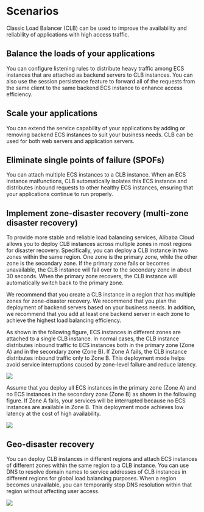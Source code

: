 # Scenarios

Classic Load Balancer \(CLB\) can be used to improve the availability and reliability of applications with high access traffic.

## Balance the loads of your applications

You can configure listening rules to distribute heavy traffic among ECS instances that are attached as backend servers to CLB instances. You can also use the session persistence feature to forward all of the requests from the same client to the same backend ECS instance to enhance access efficiency.

## Scale your applications

You can extend the service capability of your applications by adding or removing backend ECS instances to suit your business needs. CLB can be used for both web servers and application servers.

## Eliminate single points of failure \(SPOFs\)

You can attach multiple ECS instances to a CLB instance. When an ECS instance malfunctions, CLB automatically isolates this ECS instance and distributes inbound requests to other healthy ECS instances, ensuring that your applications continue to run properly.

## Implement zone-disaster recovery \(multi-zone disaster recovery\)

To provide more stable and reliable load balancing services, Alibaba Cloud allows you to deploy CLB instances across multiple zones in most regions for disaster recovery. Specifically, you can deploy a CLB instance in two zones within the same region. One zone is the primary zone, while the other zone is the secondary zone. If the primary zone fails or becomes unavailable, the CLB instance will fail over to the secondary zone in about 30 seconds. When the primary zone recovers, the CLB instance will automatically switch back to the primary zone.

We recommend that you create a CLB instance in a region that has multiple zones for zone-disaster recovery. We recommend that you plan the deployment of backend servers based on your business needs. In addition, we recommend that you add at least one backend server in each zone to achieve the highest load balancing efficiency.

As shown in the following figure, ECS instances in different zones are attached to a single CLB instance. In normal cases, the CLB instance distributes inbound traffic to ECS instances both in the primary zone \(Zone A\) and in the secondary zone \(Zone B\). If Zone A fails, the CLB instance distributes inbound traffic only to Zone B. This deployment mode helps avoid service interruptions caused by zone-level failure and reduce latency.

![](https://static-aliyun-doc.oss-accelerate.aliyuncs.com/assets/img/en-US/8384522161/p947.png)

Assume that you deploy all ECS instances in the primary zone \(Zone A\) and no ECS instances in the secondary zone \(Zone B\) as shown in the following figure. If Zone A fails, your services will be interrupted because no ECS instances are available in Zone B. This deployment mode achieves low latency at the cost of high availability.

![](https://static-aliyun-doc.oss-accelerate.aliyuncs.com/assets/img/en-US/8384522161/p948.png)

## Geo-disaster recovery

You can deploy CLB instances in different regions and attach ECS instances of different zones within the same region to a CLB instance. You can use DNS to resolve domain names to service addresses of CLB instances in different regions for global load balancing purposes. When a region becomes unavailable, you can temporarily stop DNS resolution within that region without affecting user access.

![](https://static-aliyun-doc.oss-accelerate.aliyuncs.com/assets/img/en-US/8384522161/p949.png)

